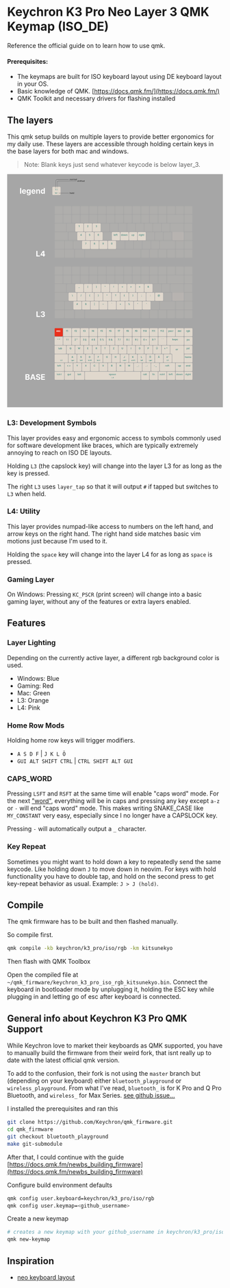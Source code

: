 # Keychron K3 Pro Neo Layer 3 QMK Keymap (ISO_DE)

Reference the official guide on to learn how to use qmk.

#### Prerequisites:

- The keymaps are built for ISO keyboard layout using DE keyboard layout in your OS.
- Basic knowledge of QMK. [https://docs.qmk.fm/](https://docs.qmk.fm/)
- QMK Toolkit and necessary drivers for flashing installed

## The layers

This qmk setup builds on multiple layers to provide better ergonomics for my daily use. These layers are accessible through holding certain keys in the base layers for both mac and windows.

> Note: Blank keys just send whatever keycode is below layer_3.

![](neoqmk.jpg)

### L3: Development Symbols

This layer provides easy and ergonomic access to symbols commonly used for software development like braces, which are typically extremely annoying to reach on ISO DE layouts.

Holding `L3` (the capslock key) will change into the layer L3 for as long as the key is pressed.

The right `L3` uses `layer_tap` so that it will output `#` if tapped but switches to `L3` when held.

### L4: Utility

This layer provides numpad-like access to numbers on the left hand, and arrow keys on the right hand. The right hand side matches basic vim motions just because I'm used to it.

Holding the `space` key will change into the layer L4 for as long as `space` is pressed.

### Gaming Layer

On Windows: Pressing `KC_PSCR` (print screen) will change into a basic gaming layer, without any of the features or extra layers enabled.

## Features

### Layer Lighting

Depending on the currently active layer, a different rgb background color is used.

- Windows: Blue
- Gaming: Red
- Mac: Green
- L3: Orange
- L4: Pink

### Home Row Mods

Holding home row keys will trigger modifiers.

- `A S D F` | `J K L Ö`
- `GUI ALT SHIFT CTRL` | `CTRL SHIFT ALT GUI`

### CAPS_WORD

Pressing `LSFT` and `RSFT` at the same time will enable "caps word" mode. For the next ["word"](https://stackoverflow.com/a/22931259), everything will be in caps and pressing any key except `a-z` or `-` will end "caps word" mode. This makes writing SNAKE_CASE like `MY_CONSTANT` very easy, especially since I no longer have a CAPSLOCK key.

Pressing `-` will automatically output a `_` character.

### Key Repeat

Sometimes you might want to hold down a key to repeatedly send the same keycode. Like holding down `J` to move down in neovim. For keys with hold functionality you have to double tap, and hold on the second press to get key-repeat behavior as usual. Example: `J > J (hold)`.

## Compile

The qmk firmware has to be built and then flashed manually.

So compile first.

```bash
qmk compile -kb keychron/k3_pro/iso/rgb -km kitsunekyo
```

Then flash with QMK Toolbox

Open the compiled file at `~/qmk_firmware/keychron_k3_pro_iso_rgb_kitsunekyo.bin`. Connect the keyboard in bootloader mode by unplugging it, holding the ESC key while plugging in and letting go of esc after keyboard is connected.

## General info about Keychron K3 Pro QMK Support

While Keychron love to market their keyboards as QMK supported, you have to manually build the firmware from their weird fork, that isnt really up to date with the latest official qmk version.

To add to the confusion, their fork is not using the `master` branch but (depending on your keyboard) either `bluetooth_playground` or `wireless_playground`. From what I've read, `bluetooth_` is for K Pro and Q Pro Bluetooth, and `wireless_` for Max Series. [see github issue...](https://github.com/Keychron/qmk_firmware/issues/217#issuecomment-1899558528)

I installed the prerequisites and ran this

```bash
git clone https://github.com/Keychron/qmk_firmware.git
cd qmk_firmware
git checkout bluetooth_playground
make git-submodule
```

After that, I could continue with the guide [https://docs.qmk.fm/newbs_building_firmware](https://docs.qmk.fm/newbs_building_firmware)

Configure build environment defaults

```bash
qmk config user.keyboard=keychron/k3_pro/iso/rgb
qmk config user.keymap=<github_username>
```

Create a new keymap

```bash
# creates a new keymap with your github_username in keychron/k3_pro/iso/rgb/keymaps
qmk new-keymap
```

## Inspiration

- [neo keyboard layout](https://neo-layout.org/Layouts/neoqwertz/#die-ebenen)
